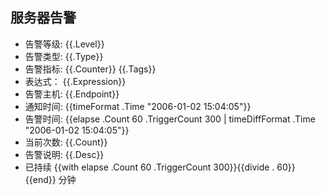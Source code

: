 ## 服务器告警 

- 告警等级: {{.Level}}
- 告警类型: {{.Type}}
- 告警指标: {{.Counter}} {{.Tags}}
- 表达式：  {{.Expression}}
- 告警主机: {{.Endpoint}}
- 通知时间: {{timeFormat .Time "2006-01-02 15:04:05"}}
- 告警时间: {{elapse .Count 60 .TriggerCount 300 | timeDiffFormat .Time "2006-01-02 15:04:05"}}
- 当前次数: {{.Count}}
- 告警说明: {{.Desc}}
- 已持续 {{with elapse .Count 60 .TriggerCount 300}}{{divide . 60}}{{end}} 分钟
